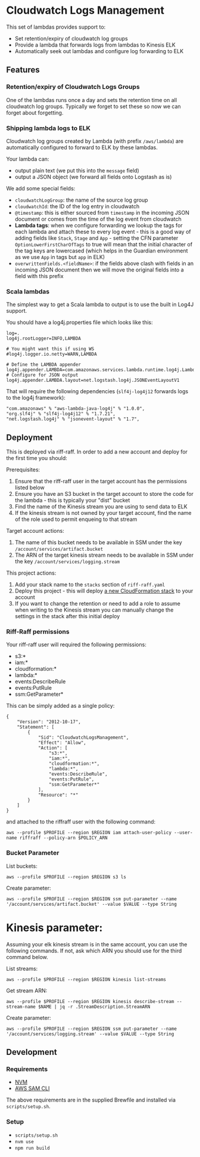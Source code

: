 Cloudwatch Logs Management
==========================

This set of lambdas provides support to:
 - Set retention/expiry of cloudwatch log groups
 - Provide a lambda that forwards logs from lambdas to Kinesis ELK
 - Automatically seek out lambdas and configure log forwarding to ELK

Features
--------

### Retention/expiry of Cloudwatch Logs Groups
One of the lambdas runs once a day and sets the retention time on all cloudwatch log groups. Typically we forget to set these so now we can forget about forgetting.

### Shipping lambda logs to ELK
Cloudwatch log groups created by Lambda (with prefix `/aws/lambda`) are automatically configured to forward to ELK by these lambdas.

Your lambda can:
 - output plain text (we put this into the `message` field)
 - output a JSON object (we forward all fields onto Logstash as is)

We add some special fields:
 - `cloudwatchLogGroup`: the name of the source log group
 - `cloudwatchId`: the ID of the log entry in cloudwatch
 - `@timestamp`: this is either sourced from `timestamp` in the incoming JSON document or comes from the time of the log event from cloudwatch
 - **Lambda tags**: when we configure forwarding we lookup the tags for each lambda and attach these to every log event - this is a good way of adding fields like `Stack`, `Stage` and `App` - setting the CFN parameter `OptionLowerFirstCharOfTags` to true will mean that the initial character of the tag keys are lowercased (which helps in the Guardian environment as we use `App` in tags but `app` in ELK)
 - `overwrittenFields.<fieldName>`: if the fields above clash with fields in an incoming JSON document then we will move the original fields into a field with this prefix

### Scala lambdas
The simplest way to get a Scala lambda to output is to use the built in Log4J support.

You should have a log4j.properties file which looks like this:
```
log=.
log4j.rootLogger=INFO,LAMBDA

# You might want this if using WS
#log4j.logger.io.netty=WARN,LAMBDA

# Define the LAMBDA appender
log4j.appender.LAMBDA=com.amazonaws.services.lambda.runtime.log4j.LambdaAppender
# Configure for JSON output
log4j.appender.LAMBDA.layout=net.logstash.log4j.JSONEventLayoutV1
```

That will require the following dependencies (`slf4j-log4j12` forwards logs to the log4j framework):
```
"com.amazonaws" % "aws-lambda-java-log4j" % "1.0.0",
"org.slf4j" % "slf4j-log4j12" % "1.7.21",
"net.logstash.log4j" % "jsonevent-layout" % "1.7",
```

Deployment
----------

This is deployed via riff-raff. In order to add a new account and deploy for the first time you should:

Prerequisites:

 1. Ensure that the riff-raff user in the target account has the permissions listed below
 1. Ensure you have an S3 bucket in the target account to store the code for the lambda - this is typically your "dist" bucket
 1. Find the name of the Kinesis stream you are using to send data to ELK
 1. If the kinesis stream is not owned by your target account, find the name of the role used to permit enqueing to that stream

Target account actions:

 1. The name of this bucket needs to be available in SSM under the key `/account/services/artifact.bucket`
 1. The ARN of the target kinesis stream needs to be available in SSM under the key `/account/services/logging.stream`

This project actions:

 1. Add your stack name to the `stacks` section of `riff-raff.yaml`
 1. Deploy this project - this will deploy [a new CloudFormation stack](./template.yaml) to your account
 1. If you want to change the retention or need to add a role to assume when writing to the Kinesis stream you can manually change the settings in the stack after this initial deploy

### Riff-Raff permissions

Your riff-raff user will required the following permissions:

 - s3:*
 - iam:*
 - cloudformation:*
 - lambda:*
 - events:DescribeRule
 - events:PutRule
 - ssm:GetParameter*

This can be simply added as a single policy:

```
{
    "Version": "2012-10-17",
    "Statement": [
        {
            "Sid": "CloudwatchLogsManagement",
            "Effect": "Allow",
            "Action": [
                "s3:*",
                "iam:*",
                "cloudformation:*",
                "lambda:*",
                "events:DescribeRule",
                "events:PutRule",
                "ssm:GetParameter*"
            ],
            "Resource": "*"
        }
    ]
}
```

and attached to the riffraff user with the following command:

```
aws --profile $PROFILE --region $REGION iam attach-user-policy --user-name riffraff --policy-arn $POLICY_ARN 
```

### Bucket Parameter

List buckets:
```
aws --profile $PROFILE --region $REGION s3 ls
```

Create parameter:
```
aws --profile $PROFILE --region $REGION ssm put-parameter --name '/account/services/artifact.bucket' --value $VALUE --type String
```

# Kinesis parameter:

Assuming your elk kinesis stream is in the same account, you can use the following commands.  If not, ask which ARN you should use for
the third command below.

List streams:
```
aws --profile $PROFILE --region $REGION kinesis list-streams
```

Get stream ARN:
```
aws --profile $PROFILE --region $REGION kinesis describe-stream --stream-name $NAME | jq -r .StreamDescription.StreamARN
```

Create parameter:
```
aws --profile $PROFILE --region $REGION ssm put-parameter --name '/account/services/logging.stream' --value $VALUE --type String
```


Development
-----------

### Requirements

* [NVM](https://github.com/creationix/nvm)
* [AWS SAM CLI](https://docs.aws.amazon.com/serverless-application-model/latest/developerguide/what-is-sam.html)

The above requirements are in the supplied Brewfile and installed via `scripts/setup.sh`.

### Setup

* `scripts/setup.sh`
* `nvm use`
* `npm run build`
